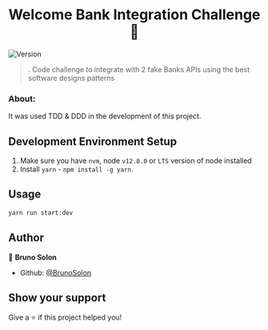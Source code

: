 <h1 align="center">Welcome Bank Integration Challenge 👋</h1>
<p>
  <img alt="Version" src="https://img.shields.io/badge/version-1.0.0-blue.svg?cacheSeconds=2592000" />
</p>

> . Code challenge to integrate with 2 fake Banks APIs using the best software designs patterns

### About:
It was used TDD & DDD in the development of this project.

## Development Environment Setup

1.  Make sure you have `nvm`, node `v12.8.0` or `LTS` version of node installed
2.  Install `yarn` - `npm install -g yarn`.

## Usage

```sh
yarn run start:dev
```

## Author

👤 **Bruno Solon**

* Github: [@BrunoSolon](https://github.com/BrunoSolon)

## Show your support

Give a ⭐️ if this project helped you!

